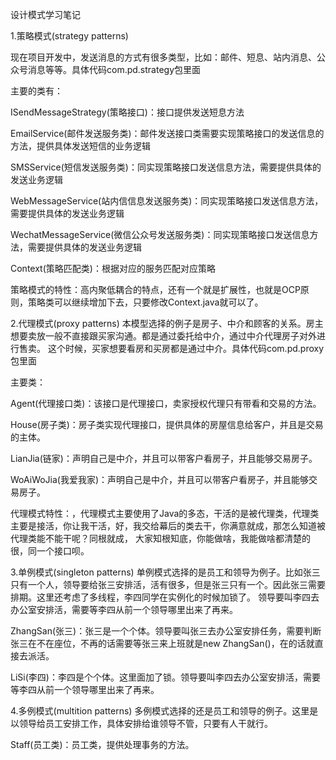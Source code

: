 设计模式学习笔记

1.策略模式(strategy patterns)

现在项目开发中，发送消息的方式有很多类型，比如：邮件、短息、站内消息、公众号消息等等。具体代码com.pd.strategy包里面

主要的类有：

ISendMessageStrategy(策略接口)：接口提供发送短息方法

EmailService(邮件发送服务类)：邮件发送接口类需要实现策略接口的发送信息的方法，提供具体发送短信的业务逻辑

SMSService(短信发送服务类)：同实现策略接口发送信息方法，需要提供具体的发送业务逻辑

WebMessageService(站内信信息发送服务类)：同实现策略接口发送信息方法，需要提供具体的发送业务逻辑

WechatMessageService(微信公众号发送服务类)：同实现策略接口发送信息方法，需要提供具体的发送业务逻辑

Context(策略匹配类)：根据对应的服务匹配对应策略

策略模式的特性：高内聚低耦合的特点，还有一个就是扩展性，也就是OCP原则，策略类可以继续增加下去，只要修改Context.java就可以了。

2.代理模式(proxy patterns)
本模型选择的例子是房子、中介和顾客的关系。房主想要卖放一般不直接跟买家沟通。都是通过委托给中介，通过中介代理房子对外进行售卖。
这个时候，买家想要看房和买房都是通过中介。具体代码com.pd.proxy包里面

主要类：

Agent(代理接口类)：该接口是代理接口，卖家授权代理只有带看和交易的方法。

House(房子类)：房子类实现代理接口，提供具体的房屋信息给客户，并且是交易的主体。

LianJia(链家)：声明自己是中介，并且可以带客户看房子，并且能够交易房子。

WoAiWoJia(我爱我家)：声明自己是中介，并且可以带客户看房子，并且能够交易房子。

代理模式特性：，代理模式主要使用了Java的多态，干活的是被代理类，代理类主要是接活，你让我干活，好，我交给幕后的类去干，你满意就成，那怎么知道被代理类能不能干呢？同根就成，
大家知根知底，你能做啥，我能做啥都清楚的很，同一个接口呗。

3.单例模式(singleton patterns)
单例模式选择的是员工和领导为例子。比如张三只有一个人，领导要给张三安排活，活有很多，但是张三只有一个。因此张三需要排期。这里还考虑了多线程，李四同学在实例化的时候加锁了。
领导要叫李四去办公室安排活，需要等李四从前一个领导哪里出来了再来。

ZhangSan(张三)：张三是一个个体。领导要叫张三去办公室安排任务，需要判断张三在不在座位，不再的话需要等张三来上班就是new ZhangSan()，在的话就直接去派活。

LiSi(李四)：李四是个个体。这里面加了锁。领导要叫李四去办公室安排活，需要等李四从前一个领导哪里出来了再来。

4.多例模式(multition patterns)
多例模式选择的还是员工和领导的例子。这里是以领导给员工安排工作，具体安排给谁领导不管，只要有人干就行。

Staff(员工类)：员工类，提供处理事务的方法。

